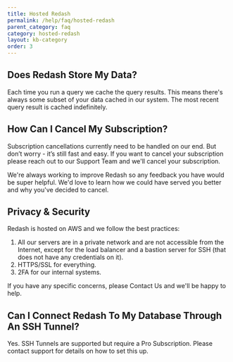 ```yaml
---
title: Hosted Redash
permalink: /help/faq/hosted-redash
parent_category: faq
category: hosted-redash
layout: kb-category
order: 3
---
```


## Does Redash Store My Data?

Each time you run a query we cache the query results.  This means there's
always some subset of your data cached in our system. The most recent query
result is cached indefinitely.

## How Can I Cancel My Subscription?

Subscription cancellations currently need to be handled on our end.  But don’t
worry - it’s still fast and easy. If you want to cancel your subscription
please reach out to our Support Team and we'll cancel your subscription.

We're always working to improve Redash so any feedback you have would be super
helpful. We'd love to learn how we could have served you better and why you've
decided to cancel.

## Privacy & Security

Redash is hosted on AWS and we follow the best practices:

1. All our servers are in a private network and are not accessible from the Internet, except for the load balancer and a bastion server for SSH (that does not have any credentials on it). 
2. HTTPS/SSL for everything. 
3. 2FA for our internal systems.

If you have any specific concerns, please Contact Us and we'll be happy to
help.

## Can I Connect Redash To My Database Through An SSH Tunnel?

Yes. SSH Tunnels are supported but require a Pro Subscription. Please contact support for details on how to set this up.
